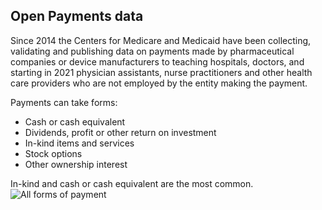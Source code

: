 ## Open Payments data

Since 2014 the Centers for Medicare and Medicaid have been collecting, validating and publishing data on payments made by pharmaceutical companies or device manufacturers to teaching hospitals, doctors, and starting in 2021 physician assistants, nurse practitioners and other health care providers who are not employed by the entity making the payment.

Payments can take forms:
* Cash or cash equivalent
* Dividends, profit or other return on investment
* In-kind items and services
* Stock options
* Other ownership interest

In-kind and cash or cash equivalent are the most common.
![All forms of payment](https://github.com/christinabrady/open_payments_data/blob/master/img/all-forms-of-payment.png?raw=true)
